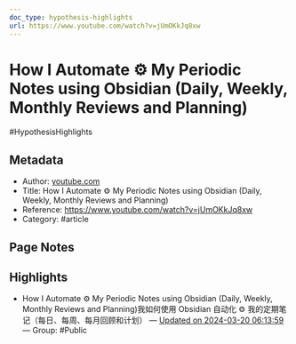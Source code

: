 ```yaml
---
doc_type: hypothesis-highlights
url: https://www.youtube.com/watch?v=jUmOKkJq8xw
---
```


# How I Automate ⚙️ My Periodic Notes using Obsidian (Daily, Weekly, Monthly Reviews and Planning)

#HypothesisHighlights

## Metadata
- Author: [youtube.com]()
- Title: How I Automate ⚙️ My Periodic Notes using Obsidian (Daily, Weekly, Monthly Reviews and Planning)
- Reference: https://www.youtube.com/watch?v=jUmOKkJq8xw
- Category: #article

## Page Notes
## Highlights
- How I Automate ⚙️ My Periodic Notes using Obsidian (Daily, Weekly, Monthly Reviews and Planning)我如何使用 Obsidian 自动化 ⚙️ 我的定期笔记（每日、每周、每月回顾和计划） — [Updated on 2024-03-20 06:13:59](https://hyp.is/kb3tgOaiEe60-rdDUk2gKQ/www.youtube.com/watch?v=jUmOKkJq8xw) — Group: #Public



